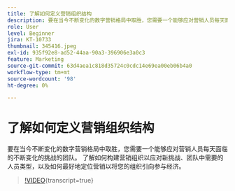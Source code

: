 ```yaml
---
title: 了解如何定义营销组织结构
description: 要在当今不断变化的数字营销格局中取胜，您需要一个能够应对营销人员每天面临的不断变化的挑战的团队。
role: User
level: Beginner
jira: KT-10733
thumbnail: 345416.jpeg
exl-id: 935f92e8-ad52-44aa-90a3-396906e3a0c3
feature: Marketing
source-git-commit: 63d4aea1c818d35724c0cdc14e69ea00eb06b4a0
workflow-type: tm+mt
source-wordcount: '98'
ht-degree: 0%

---
```


# 了解如何定义营销组织结构

要在当今不断变化的数字营销格局中取胜，您需要一个能够应对营销人员每天面临的不断变化的挑战的团队。 了解如何构建营销组织以应对新挑战、团队中需要的人员类型，以及如何最好地定位营销以将您的组织引向参与经济。

>[!VIDEO](https://video.tv.adobe.com/v/345416/?quality=12&learn=on){transcript=true}
